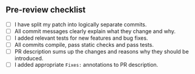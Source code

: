## Pre-review checklist

<!--
    Make sure you took care of the issues on the list.
    Put 'x' into those boxes which apply.
    You can also create the PR now and click on all relevant checkboxes.
-->

- [ ] I have split my patch into logically separate commits.
- [ ] All commit messages clearly explain what they change and why.
- [ ] I added relevant tests for new features and bug fixes.
- [ ] All commits compile, pass static checks and pass tests.
- [ ] PR description sums up the changes and reasons why they should be introduced.
- [ ] I added appropriate `Fixes:` annotations to PR description.
